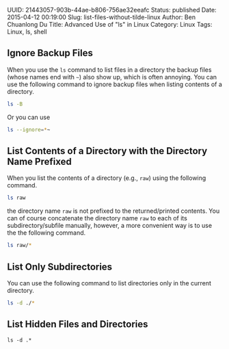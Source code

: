 UUID: 21443057-903b-44ae-b806-756ae32eeafc
Status: published
Date: 2015-04-12 00:19:00
Slug: list-files-without-tilde-linux
Author: Ben Chuanlong Du
Title: Advanced Use of "ls" in Linux
Category: Linux
Tags: Linux, ls, shell

## Ignore Backup Files

When you use the `ls` command to list files in a directory 
the backup files (whose names end with `~`) also show up, 
which is often annoying. 
You can use the following command to ignore backup files when listing contents of a directory.
```bash
ls -B
```
Or you can use 
```bash
ls --ignore=*~
```

## List Contents of a Directory with the Directory Name Prefixed

When you list the contents of a directory (e.g., `raw`) using the following command.
```bash
ls raw
```
the directory name `raw` is not prefixed to the returned/printed contents.
You can of course concatenate the directory name `raw` to each of its subdirectory/subfile manually,
however, 
a more convenient way is to use the the following command.
```bash
ls raw/* 
```

## List Only Subdirectories
You can use the following command to list directories only in the current directory.
```bash
ls -d ./* 
```

## List Hidden Files and Directories
```language
ls -d .*
```

